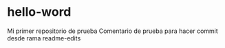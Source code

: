# hello-word
Mi primer repositorio de prueba
Comentario de prueba para hacer commit desde rama readme-edits

